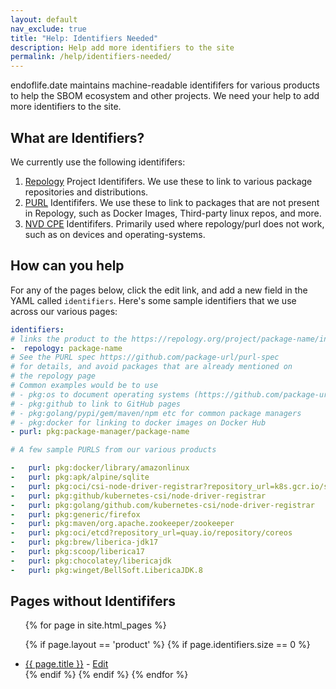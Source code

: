 ```yaml
---
layout: default
nav_exclude: true
title: "Help: Identifiers Needed"
description: Help add more identifiers to the site
permalink: /help/identifiers-needed/
---
```


endoflife.date maintains machine-readable identififers for various products to help the SBOM
ecosystem and other projects. We need your help to add more identifiers to the site.

## What are Identifiers?

We currently use the following identififers:

1. [Repology](https://repology.org) Project Identififers. We use these to link to various package repositories and distributions.
2. [PURL](https://purl.org) Identififers. We use these to link to packages that are not present in Repology, such as Docker Images, Third-party linux repos, and more.
3. [NVD CPE](https://nvd.nist.gov/products/cpe) Identififers. Primarily used where repology/purl does not work, such as on devices and operating-systems.

## How can you help

For any of the pages below, click the edit link, and add a new field in the YAML called `identifiers`. Here's some sample identifiers that
we use across our various pages:


```yaml
identifiers:
# links the product to the https://repology.org/project/package-name/information
-  repology: package-name
# See the PURL spec https://github.com/package-url/purl-spec
# for details, and avoid packages that are already mentioned on
# the repology page
# Common examples would be to use
# - pkg:os to document operating systems (https://github.com/package-url/purl-spec/pull/161)
# - pkg:github to link to GitHub pages
# - pkg:golang/pypi/gem/maven/npm etc for common package managers
# - pkg:docker for linking to docker images on Docker Hub
- purl: pkg:package-manager/package-name

# A few sample PURLS from our various products

-   purl: pkg:docker/library/amazonlinux
-   purl: pkg:apk/alpine/sqlite
-   purl: pkg:oci/csi-node-driver-registrar?repository_url=k8s.gcr.io/sig-storage
-   purl: pkg:github/kubernetes-csi/node-driver-registrar
-   purl: pkg:golang/github.com/kubernetes-csi/node-driver-registrar
-   purl: pkg:generic/firefox
-   purl: pkg:maven/org.apache.zookeeper/zookeeper
-   purl: pkg:oci/etcd?repository_url=quay.io/repository/coreos
-   purl: pkg:brew/liberica-jdk17
-   purl: pkg:scoop/liberica17
-   purl: pkg:chocolatey/libericajdk
-   purl: pkg:winget/BellSoft.LibericaJDK.8
```
## Pages without Identififers

<ul>
{% for page in site.html_pages %}

{% if page.layout == 'product' %}
  {% if page.identifiers.size == 0 %}
  <li>
    <a href="{{ page.url }}">{{ page.title }}</a> - <a href="{{page.url}}/_edit">Edit</a>
  </li>
  {% endif %}
{% endif %}
{% endfor %}

</ul>

